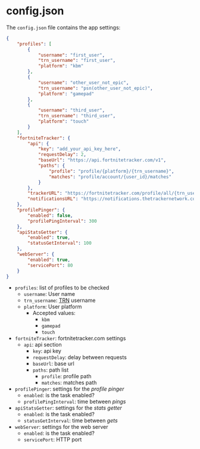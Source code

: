 # config.json

The `config.json` file contains the app settings:

```json
{
    "profiles": [
        {
            "username": "first_user",
            "trn_username": "first_user",
            "platform": "kbm"
        },
        {
            "username": "other_user_not_epic",
            "trn_username": "psn(other_user_not_epic)",
            "platform": "gamepad"
        },
        {
            "username": "third_user",
            "trn_username": "third_user",
            "platform": "touch"
        }
    ],
    "fortniteTracker": {
        "api": {
            "key": "add_your_api_key_here",
            "requestDelay": 2,
            "baseUrl": "https://api.fortnitetracker.com/v1",
            "paths": {
                "profile": "profile/{platform}/{trn_username}",
                "matches": "profile/account/{user_id}/matches"
            }
        },
        "trackerURL": "https://fortnitetracker.com/profile/all/{trn_username}/matches",
        "notificationsURL": "https://notifications.thetrackernetwork.com/api/notifications/?site=Fortnite&userName={public_ip}"
    },
    "profilePinger": {
        "enabled": false,
        "profilePingInterval": 300
    },
    "apiStatsGetter": {
        "enabled": true,
        "statusGetInterval": 100
    },
    "webServer": {
        "enabled": true,
        "servicePort": 80
    }
}
```

* `profiles`: list of profiles to be checked
    * `username`: User name
    * `trn_username`: [TRN](https://fortnitetracker.com/article/23/trn-rating-you) username
    * `platform`: User platform
        * Accepted values:
            * `kbm`
            * `gamepad`
            * `touch`
* `fortniteTracker`: fortnitetracker.com settings
    * `api`: api section
        * `key`: api key
        * `requestDelay`: delay between requests
        * `baseUrl`: base url
        * `paths`: path list
            * `profile`: profile path
            * `matches`: matches path
* `profilePinger`: settings for the _profile pinger_
    * `enabled`: is the task enabled?
    * `profilePingInterval`: time between _pings_
* `apiStatsGetter`: settings for the _stats getter_
    * `enabled`: is the task enabled?
    * `statusGetInterval`: time between _gets_
* `webServer`: settings for the web server
    * `enabled`: is the task enabled?
    * `servicePort`: HTTP port
